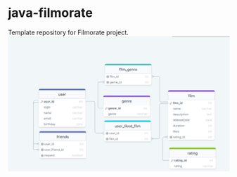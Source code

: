 # java-filmorate
Template repository for Filmorate project.
![alt text](https://github.com/baston7/java-filmorate/blob/add-friends-likes/src/main/resources/diagramm.PNG?raw=true)
